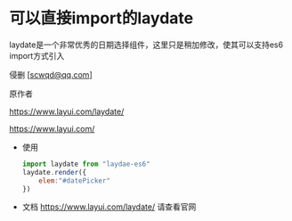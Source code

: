 # 可以直接import的laydate

laydate是一个非常优秀的日期选择组件，这里只是稍加修改，使其可以支持es6 import方式引入

侵删 
[scwqd@qq.com]

原作者

https://www.layui.com/laydate/

https://www.layui.com/

-   使用
    ```javascript
    import laydate from "laydae-es6"
    laydate.render({
        elem:"#datePicker"
    })
    ```

-   文档
    https://www.layui.com/laydate/
    请查看官网
